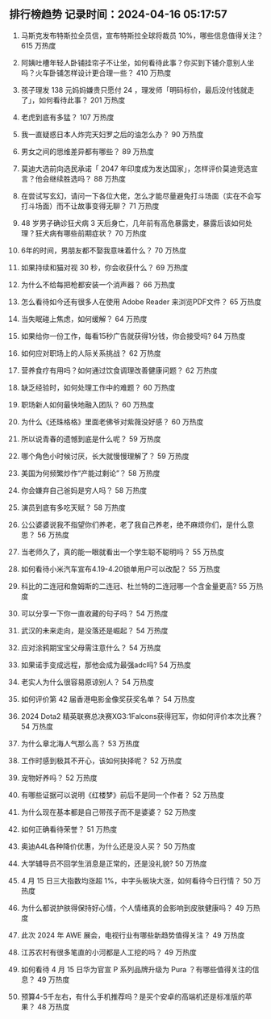 
## 排行榜趋势 记录时间：2024-04-16 05:17:57
  
  1. 马斯克发布特斯拉全员信，宣布特斯拉全球将裁员 10%，哪些信息值得关注？ 615 万热度
    
  2. 阿姨吐槽年轻人卧铺挂帘子不让坐，如何看待此事？你买到下铺介意别人坐吗？火车卧铺怎样设计更合理一些？ 410 万热度
    
  3. 孩子理发 138 元妈妈嫌贵只愿付 24 ，理发师「明码标价，最后没付钱就走了」，如何看待此事？ 201 万热度
    
  4. 老虎到底有多猛？ 107 万热度
    
  5. 我一直疑惑日本人炸完天妇罗之后的油怎么办？ 90 万热度
    
  6. 男女之间的思维差异都有哪些？ 89 万热度
    
  7. 莫迪大选前向选民承诺「 2047 年印度成为发达国家」，怎样评价莫迪竞选宣言？他会继续胜选吗？ 88 万热度
    
  8. 在尝试写玄幻，请问一下各位大佬，怎么才能尽量避免打斗场面（实在不会写打斗场面）而不让故事变得无聊？ 71 万热度
    
  9. 48 岁男子确诊狂犬病 3 天后身亡，几年前有高危暴露史，暴露后该如何处理？狂犬病有哪些前期症状？ 70 万热度
    
  10. 6年的时间，男朋友都不娶我意味着什么？ 70 万热度
    
  11. 如果持续和猫对视 30 秒，你会收获什么？ 69 万热度
    
  12. 为什么不给每把枪都安装一个消声器？ 66 万热度
    
  13. 怎么看待如今还有很多人在使用 Adobe Reader 来浏览PDF文件？ 65 万热度
    
  14. 当失眠碰上焦虑，如何缓解？ 64 万热度
    
  15. 如果给你一份工作，每看15秒广告就获得1分钱，你会接受吗? 64 万热度
    
  16. 如何应对职场上的人际关系挑战？ 62 万热度
    
  17. 营养食疗有用吗？如何通过饮食调理改善健康问题？ 62 万热度
    
  18. 缺乏经验时，如何处理工作中的难题？ 60 万热度
    
  19. 职场新人如何最快地融入团队？ 60 万热度
    
  20. 为什么《还珠格格》里面老佛爷对紫薇没好感？ 60 万热度
    
  21. 所以说青春的遗憾到底是什么呢？ 59 万热度
    
  22. 哪个角色小时候讨厌，长大就慢慢理解了？ 59 万热度
    
  23. 美国为何频繁炒作“产能过剩论”？ 58 万热度
    
  24. 你会嫌弃自己爸妈是穷人吗？ 58 万热度
    
  25. 演员到底有多吃天赋？ 58 万热度
    
  26. 公公婆婆说我不指望你们养老，老了我自己养老，绝不麻烦你们，是什么意思？ 56 万热度
    
  27. 当老师久了，真的能一眼就看出一个学生聪不聪明吗？ 55 万热度
    
  28. 如何看待小米汽车宣布4.19-4.20锁单用户可以改配？ 55 万热度
    
  29. 科比的二连冠和詹姆斯的二连冠、杜兰特的二连冠哪一个含金量更高? 55 万热度
    
  30. 可以分享一下你一直收藏的句子吗？ 54 万热度
    
  31. 武汉的未来走向，是没落还是崛起？ 54 万热度
    
  32. 应对涂鸦期宝宝父母需注意什么？ 54 万热度
    
  33. 如果诺手变成远程，那他会成为最强adc吗? 54 万热度
    
  34. 老实人为什么很容易原谅别人？ 54 万热度
    
  35. 如何评价第 42 届香港电影金像奖获奖名单？ 54 万热度
    
  36. 2024 Dota2 精英联赛总决赛XG3:1Falcons获得冠军，你如何评价本次比赛？ 54 万热度
    
  37. 为什么章北海人气那么高？ 53 万热度
    
  38. 工作时感到极其不开心，该如何抉择呢？ 52 万热度
    
  39. 宠物好养吗？ 52 万热度
    
  40. 有哪些证据可以说明《红楼梦》前后不是同一个作者？ 52 万热度
    
  41. 为什么现在基本都是自己带孩子而不是婆婆？ 52 万热度
    
  42. 如何正确看待荣誉？ 51 万热度
    
  43. 奥迪A4L各种降价优惠，为什么还是没人买？ 50 万热度
    
  44. 大学辅导员不回学生消息是正常的，还是没礼貌? 50 万热度
    
  45. 4 月 15 日三大指数均涨超 1%，中字头板块大涨，如何看待今日行情？ 50 万热度
    
  46. 为什么都说护肤得保持好心情，个人情绪真的会影响到皮肤健康吗？ 49 万热度
    
  47. 此次 2024 年 AWE 展会，电视行业有哪些新趋势值得关注？ 49 万热度
    
  48. 江苏农村有很多笔直的小河都是人工挖的吗？ 49 万热度
    
  49. 如何看待 4 月 15 日华为官宣 P 系列品牌升级为 Pura ？有哪些值得关注的信息？ 49 万热度
    
  50. 预算4-5千左右，有什么手机推荐吗？是买个安卓的高端机还是标准版的苹果？ 48 万热度
    